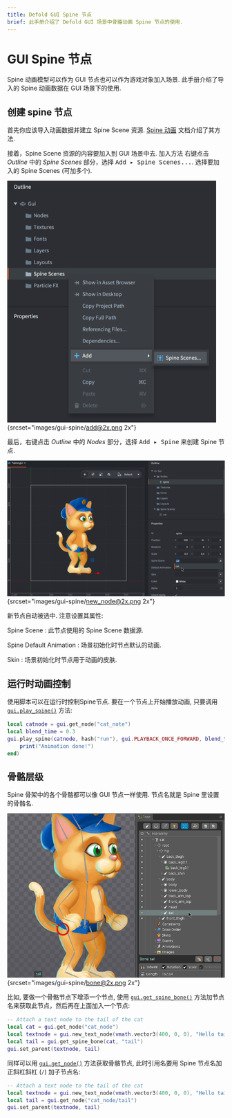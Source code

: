 ```yaml
---
title: Defold GUI Spine 节点
brief: 此手册介绍了 Defold GUI 场景中骨骼动画 Spine 节点的使用.
---
```


# GUI Spine 节点

Spine 动画模型可以作为 GUI 节点也可以作为游戏对象加入场景. 此手册介绍了导入的 Spine 动画数据在 GUI 场景下的使用.

## 创建 spine 节点

首先你应该导入动画数据并建立 Spine Scene 资源. [Spine 动画](/manuals/spine) 文档介绍了其方法.

接着，Spine Scene 资源的内容要加入到 GUI 场景中去. 加入方法 <kbd>右键点击</kbd>  *Outline* 中的 *Spine Scenes* 部分，选择 <kbd>Add ▸ Spine Scenes...</kbd>. 选择要加入的 Spine Scenes (可加多个).

![添加 Spine Scene](images/gui-spine/add.png){srcset="images/gui-spine/add@2x.png 2x"}

最后，<kbd>右键点击</kbd> *Outline* 中的 *Nodes* 部分，选择 <kbd>Add ▸ Spine</kbd> 来创建 Spine 节点.

![New spine node](images/gui-spine/new_node.png){srcset="images/gui-spine/new_node@2x.png 2x"}

新节点自动被选中. 注意设置其属性:

Spine Scene
: 此节点使用的 Spine Scene 数据源.

Spine Default Animation
: 场景初始化时节点默认的动画.

Skin
: 场景初始化时节点用于动画的皮肤.

## 运行时动画控制

使用脚本可以在运行时控制Spine节点. 要在一个节点上开始播放动画, 只要调用 [`gui.play_spine()`](/ref/gui/#gui.play_spine_anim:node-animation_id-playback-[play_properties]-[complete_function]) 方法:

```lua
local catnode = gui.get_node("cat_note")
local blend_time = 0.3
gui.play_spine(catnode, hash("run"), gui.PLAYBACK_ONCE_FORWARD, blend_time, function(self, node)
    print("Animation done!")
end)
```

## 骨骼层级

Spine 骨架中的各个骨骼都可以像 GUI 节点一样使用. 节点名就是 Spine 里设置的骨骼名.

![Spine 骨骼名](images/gui-spine/bone.png){srcset="images/gui-spine/bone@2x.png 2x"}

比如, 要做一个骨骼节点下增添一个节点, 使用 [`gui.get_spine_bone()`](/ref/gui#gui.get_spine_bone) 方法加节点名来获取此节点，然后再在上面加入一个节点:

```lua
-- Attach a text node to the tail of the cat
local cat = gui.get_node("cat_node")
local textnode = gui.new_text_node(vmath.vector3(400, 0, 0), "Hello tail!")
local tail = gui.get_spine_bone(cat, "tail")
gui.set_parent(textnode, tail)
```

同样可以用 [`gui.get_node()`](/ref/gui#gui.get_node) 方法获取骨骼节点, 此时引用名要用 Spine 节点名加正斜杠斜杠 (`/`) 加子节点名:

```lua
-- Attach a text node to the tail of the cat
local textnode = gui.new_text_node(vmath.vector3(400, 0, 0), "Hello tail!")
local tail = gui.get_node("cat_node/tail")
gui.set_parent(textnode, tail)
```
